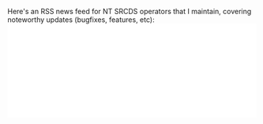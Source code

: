 Here's an RSS news feed for NT SRCDS operators that I maintain, covering noteworthy updates (bugfixes, features, etc):
<a title="A curated news feed for NT SRCDS operators regarding plugin updates" href="https://ntplugins.bearblog.dev/news/" target="_blank" rel="noopener noreferrer"><img src="/metrics.plugin.rss.svg" /></a>
